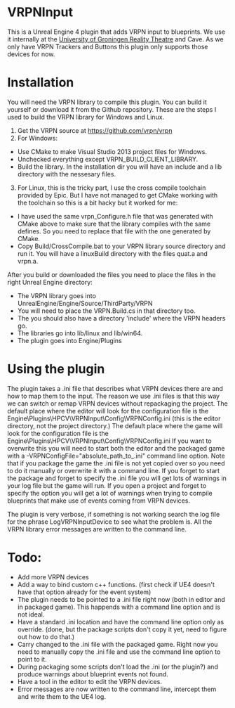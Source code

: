 # VRPNInput
This is a Unreal Engine 4 plugin that adds VRPN input to blueprints. We use it internally at the [University of Groningen Reality Theatre](http://www.rug.nl/science-and-society/centre-for-information-technology/research/hpcv/) and Cave.
As we only have VRPN Trackers and Buttons this plugin only supports those devices for now.

# Installation
You will need the VRPN library to compile this plugin. You can build it yourself or download it from the Github repository.
These are the steps I used to build the VRPN library for Windows and Linux.

1. Get the VRPN source at https://github.com/vrpn/vrpn
2. For Windows:
 * Use CMake to make Visual Studio 2013 project files for Windows.
 * Unchecked everything except VRPN_BUILD_CLIENT_LIBRARY.
 * Build the library. In the installation dir you will have an include and a lib directory with the nessesary files.
3. For Linux, this is the tricky part, I use the cross compile toolchain provided by Epic. But I have not managed to get CMake working with the toolchain so this is a bit hacky but it worked for me:
 * I have used the same vrpn_Configure.h file that was generated with CMake above to make sure that the library compiles with the same defines. So you need to replace that file with the one generated by CMake.
 * Copy Build/CrossCompile.bat to your VRPN library source directory and run it. You will have a linuxBuild directory with the files quat.a and vrpn.a.
 
After you build or downloaded the files you need to place the files in the right Unreal Engine directory:
* The VRPN library goes into UnrealEngine/Engine/Source/ThirdParty/VRPN
 * You will need to place the VRPN.Build.cs in that directory too.
 * The you should also have a directory 'include' where the VRPN headers go.
 * The libraries go into lib/linux and lib/win64.
* The plugin goes into Engine/Plugins

# Using the plugin
The plugin takes a .ini file that describes what VRPN devices there are and how to map them to the input.
The reason we use .ini files is that this way we can switch or remap VRPN devices without repackaging the project.
The default place where the editor will look for the configuration file is the Engine\Plugins\HPCV\VRPNInput\Config\VRPNConfig.ini (this is the editor directory, not the project directory.)
The default place where the game will look for the configuration file is the Engine\Plugins\HPCV\VRPNInput\Config\VRPNConfig.ini
If you want to overwrite this you will need to start both the editor and the packaged game with a -VRPNConfigFile="absolute_path_to_.ini" command line option.
Note that if you package the game the .ini file is not yet copied over so you need to do it manually or overwrite it with a command line.
If you forget to start the package and forget to specify the .ini file you will get lots of warnings in your log file but the game will run.
If you open a project and forget to specify the option you will get a lot of warnings when trying to compile blueprints that make use of events coming from VRPN devices.

The plugin is very verbose, if something is not working search the log file for the phrase LogVRPNInputDevice to see what the problem is.
All the VRPN library error messages are written to the command line.

# Todo:
* Add more VRPN devices
* Add a way to bind custom c++ functions. (first check if UE4 doesn't have that option already for the event system)
* The plugin needs to be pointed to a .ini file right now (both in editor and in packaged game). This happends with a command line option and is not ideal.
 * Have a standard .ini location and have the command line option only as override. (done, but the package scripts don't copy it yet, need to figure out how to do that.)
 * Carry changed to the .ini file with the packaged game. Right now you need to manually copy the .ini file and use the command line option to point to it.
 * During packaging some scripts don't load the .ini (or the plugin?) and produce warnings about blueprint events not found.
 * Have a tool in the editor to edit the VRPN devices.
* Error messages are now written to the command line, intercept them and write them to the UE4 log.
